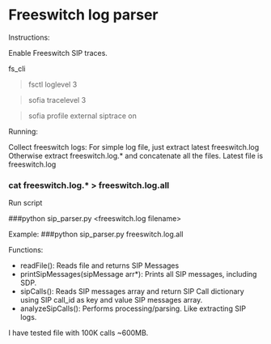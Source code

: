 # Freeswitch log parser

Instructions:

Enable Freeswitch SIP traces.

  fs_cli

 >fsctl loglevel 3
 
 >sofia tracelevel 3
 
 >sofia profile external siptrace on


Running:

Collect freeswitch logs:
For simple log file, just extract latest freeswitch.log
Otherwise extract freeswitch.log.* and concatenate all the files.
Latest file is freeswitch.log

### cat freeswitch.log.* > freeswitch.log.all

Run script


###python sip_parser.py <freeswitch.log filename>

Example:
###python sip_parser.py freeswitch.log.all


Functions:

 - readFile(): Reads file and returns SIP Messages
 - printSipMessages(sipMessage arr*): Prints all SIP messages, including SDP.
 - sipCalls(): Reads SIP messages array and return SIP Call dictionary using SIP call_id as key and value SIP messages array.
 - analyzeSipCalls(): Performs processing/parsing. Like extracting SIP logs.


I have tested file with 100K calls ~600MB.


